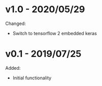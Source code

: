 # v1.0 - 2020/05/29

Changed:

- Switch to tensorflow 2 embedded keras

# v0.1 - 2019/07/25

Added:

- Initial functionality
